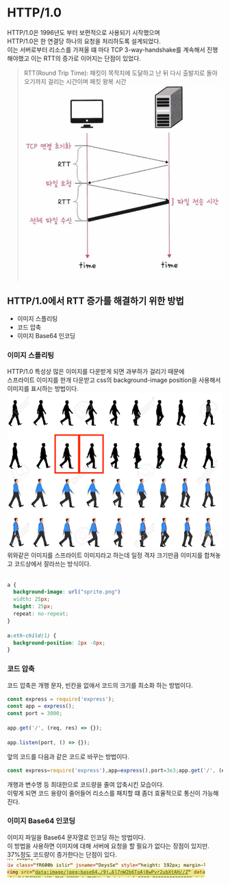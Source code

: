 # HTTP/1.0

HTTP/1.0은 1996년도 부터 보편적으로 사용되기 시작했으며  
HTTP/1.0은 한 연결당 하나의 요청을 처리하도록 설계되었다.  
이는 서버로부터 리소스를 가져올 떄 마다 TCP 3-way-handshake를 계속해서 진행해야했고 이는 RTT의 증가로 이어지는 단점이 있었다.  
> RTT(Round Trip Time): 패킷이 목적지에 도달하고 난 뒤 다시 출발지로 돌아오기까지 걸리는 시간이며 패킷 왕복 시간  
![rtt](./8-images/rtt.png)  

## HTTP/1.0에서 RTT 증가를 해결하기 위한 방법
- 이미지 스플리팅
- 코드 압축
- 이미지 Base64 인코딩

### 이미지 스플리팅
HTTP/1.0 특성상 많은 이미지를 다운받게 되면 과부하가 걸리기 때문에  
스프라이트 이미지를 한개 다운받고 css의 background-image position을 사용해서 이미지를 표시하는 방법이다.  
![sprite](./8-images/sprite.png)  
위와같은 이미지를 스프라이트 이미지라고 하는데 일정 격자 크기만큼 이미지를 합쳐놓고 코드상에서 잘라쓰는 방식이다.  
```css

a {
  background-image: url("sprite.png")
  width: 25px;
  height: 25px;
  repeat: no-repeat;
}

a:nth-child(1) {
  background-position: 2px -8px;
}
```

### 코드 압축
코드 압축은 개행 문자, 빈칸을 없애서 코드의 크기를 최소화 하는 방법이다.  
```javascript
const express = require('express');
const app = express();
const port = 3000;

app.get('/', (req, res) => {});

app.listen(port, () => {});
```
앞의 코드를 다음과 같은 코드로 바꾸는 방법이다.  
```javascript
const express=require('express'),app=express(),port=3e3;app.get('/', (e,p)=>{}),app.listen(3e3,()=>{});
```
개행과 변수명 등 최대한으로 코드량을 줄여 압축시킨 모습이다.  
이렇게 되면 코드 용량이 줄어들어 리소스를 패치할 떄 좀더 효율적으로 통신이 가능해진다.  

### 이미지 Base64 인코딩
이미지 파일을 Base64 문자열로 인코딩 하는 방법이다.  
이 방법을 사용하면 이미지에 대해 서버에 요청을 할 필요가 없다는 장점이 있지만.  
37%정도 코드량이 증가한다는 단점이 있다.  
![b64](./8-images/b64.png)  

